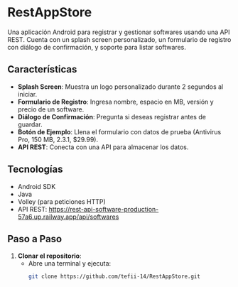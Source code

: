 # RestAppStore

Una aplicación Android para registrar y gestionar softwares usando una API REST. Cuenta con un splash screen personalizado, un formulario de registro con diálogo de confirmación, y soporte para listar softwares.

## Características
- **Splash Screen**: Muestra un logo personalizado durante 2 segundos al iniciar.
- **Formulario de Registro**: Ingresa nombre, espacio en MB, versión y precio de un software.
- **Diálogo de Confirmación**: Pregunta si deseas registrar antes de guardar.
- **Botón de Ejemplo**: Llena el formulario con datos de prueba (Antivirus Pro, 150 MB, 2.3.1, $29.99).
- **API REST**: Conecta con una API para almacenar los datos.

## Tecnologías
- Android SDK
- Java
- Volley (para peticiones HTTP)
- API REST: https://rest-api-software-production-57a6.up.railway.app/api/softwares

## Paso a Paso
1. **Clonar el repositorio**:
    - Abre una terminal y ejecuta:
      ```bash
      git clone https://github.com/tefii-14/RestAppStore.git
